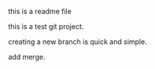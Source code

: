 this is a readme file

this is a test git project.

creating a new branch is quick and simple.

add merge.
